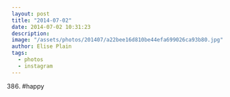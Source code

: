 ```yaml
---
layout: post
title: "2014-07-02"
date: 2014-07-02 10:31:23
description: 
image: "/assets/photos/201407/a22bee16d810be44efa699026ca93b80.jpg"
author: Elise Plain
tags: 
  - photos
  - instagram
---
```


386. #happy
<p></p>
